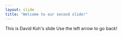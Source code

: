 ```yaml
---
layout: slide
title: "Welcome to our second slide!"
---
```

This is David Koh's slide
Use the left arrow to go back!
